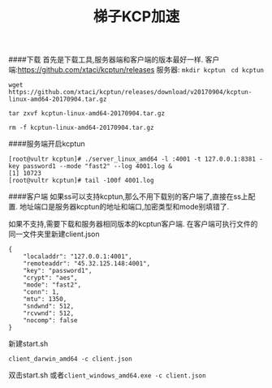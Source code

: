﻿---
title: 梯子KCP加速
categories:
- 技术
tags:
- 梯子
- linux

---
####下载
首先是下载工具,服务器端和客户端的版本最好一样.
客户端:https://github.com/xtaci/kcptun/releases
服务器:
`mkdir kcptun`
` cd kcptun`

`wget https://github.com/xtaci/kcptun/releases/download/v20170904/kcptun-linux-amd64-20170904.tar.gz`

`tar zxvf kcptun-linux-amd64-20170904.tar.gz`

`rm -f kcptun-linux-amd64-20170904.tar.gz`

####服务端开启kcptun
```
[root@vultr kcptun]# ./server_linux_amd64 -l :4001 -t 127.0.0.1:8381 -key password1 --mode "fast2" --log 4001.log &
[1] 10723
[root@vultr kcptun]# tail -100f 4001.log
```
####客户端
如果ss可以支持kcptun,那么不用下载别的客户端了,直接在ss上配置.
地址端口是服务器kcptun的地址和端口,加密类型和mode别填错了.

如果不支持,需要下载和服务器相同版本的kcptun客户端.
在客户端可执行文件的同一文件夹里新建client.json
```
{
	"localaddr": "127.0.0.1:4001",
	"remoteaddr": "45.32.125.148:4001",
	"key": "password1",
	"crypt": "aes",
	"mode": "fast2",
	"conn": 1,
	"mtu": 1350,
	"sndwnd": 512,
	"rcvwnd": 512,
	"nocomp": false
}
```
新建start.sh
```
client_darwin_amd64 -c client.json
```
双击start.sh
或者`client_windows_amd64.exe -c client.json`

